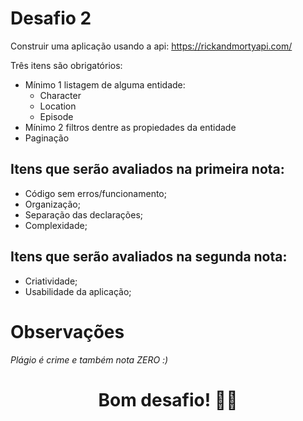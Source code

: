 # Desafio 2

Construir uma aplicação usando a api: https://rickandmortyapi.com/

Três itens são obrigatórios:

- Mínimo 1 listagem de alguma entidade:
  - Character
  - Location
  - Episode
- Mínimo 2 filtros dentre as propiedades da entidade
- Paginação

## Itens que serão avaliados na primeira nota:

- Código sem erros/funcionamento;
- Organização;
- Separação das declarações;
- Complexidade;

## Itens que serão avaliados na segunda nota:

- Criatividade;
- Usabilidade da aplicação;

# Observações

_Plágio é crime e também nota ZERO :)_

<center><h1>Bom desafio! 👨‍💻</h1></center>
